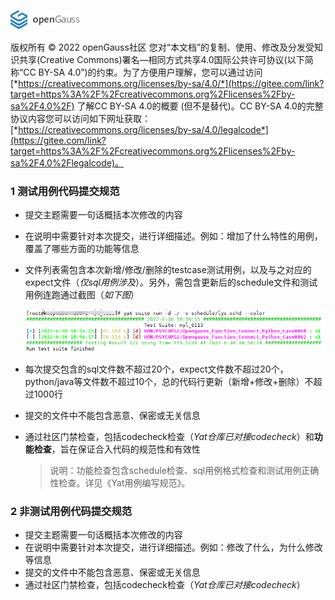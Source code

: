 ![avatar](./images/openGauss.png)

版权所有 © 2022 openGauss社区 您对“本文档”的复制、使用、修改及分发受知识共享(Creative Commons)署名—相同方式共享4.0国际公共许可协议(以下简称“CC BY-SA 4.0”)的约束。为了方便用户理解，您可以通过访问[*https://creativecommons.org/licenses/by-sa/4.0/*](https://gitee.com/link?target=https%3A%2F%2Fcreativecommons.org%2Flicenses%2Fby-sa%2F4.0%2F) 了解CC BY-SA 4.0的概要 (但不是替代)。CC BY-SA 4.0的完整协议内容您可以访问如下网址获取：[*https://creativecommons.org/licenses/by-sa/4.0/legalcode*](https://gitee.com/link?target=https%3A%2F%2Fcreativecommons.org%2Flicenses%2Fby-sa%2F4.0%2Flegalcode)。

### 1 测试用例代码提交规范

+ 提交主题需要一句话概括本次修改的内容

+ 在说明中需要针对本次提交，进行详细描述。例如：增加了什么特性的用例，覆盖了哪些方面的功能等信息

+ 文件列表需包含本次新增/修改/删除的testcase测试用例，以及与之对应的expect文件（*仅sql用例涉及*）。另外，需包含更新后的schedule文件和测试用例连跑通过截图（*如下图*）

  ![avatar](./images/testcases_pass.png)

+ 每次提交包含的sql文件数不超过20个，expect文件数不超过20个，python/java等文件数不超过10个，总的代码行更新（新增+修改+删除）不超过1000行

+ 提交的文件中不能包含恶意、保密或无关信息

+ 通过社区门禁检查，包括codecheck检查（*Yat仓库已对接codecheck*）和**功能检查**，旨在保证合入代码的规范性和有效性

  > 说明：功能检查包含schedule检查、sql用例格式检查和测试用例正确性检查。详见《Yat用例编写规范》。

### 2 非测试用例代码提交规范

+ 提交主题需要一句话概括本次修改的内容
+ 在说明中需要针对本次提交，进行详细描述。例如：修改了什么，为什么修改等信息
+ 提交的文件中不能包含恶意、保密或无关信息
+ 通过社区门禁检查，包括codecheck检查（*Yat仓库已对接codecheck*）




